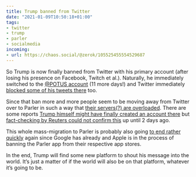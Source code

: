 ```yaml
---
title: Trump banned from Twitter
date: "2021-01-09T10:50:18+01:00"
tags:
- twitter
- trump
- parler
- socialmedia
incoming:
- url: https://chaos.social/@zerok/105525455554529687
---
```


So Trump is now finally banned from Twitter with his primary account (after losing his presence on Facebook, Twitch et al.). Naturally, he immediately switched to the [@POTUS account](https://twitter.com/potus) (11 more days!) and Twitter immediately [blocked some of his tweets there](https://www.washingtonpost.com/technology/2021/01/08/twitter-trump-dorsey/) too. 

Since that ban more and more people seem to be moving away from Twitter over to Parler in such a way that [their servers(?) are overloaded](https://boingboing.net/2021/01/08/parler-is-down-and-apple-just-gave-parler-24-hours-to-improve-moderation-or-they-are-banned-from-app-store.html). There are some reports [Trump himself might have finally created an account there](https://www.opindia.com/2021/01/google-removes-parler-app-apple-24-hour-warning-donald-trump-twitter-suspend/) but [fact-checking by Reuters could not confirm this](https://www.reuters.com/article/uk-factcheck-trum-parler-fan-account/fact-check-screenshot-does-not-show-president-trumps-official-parler-account-idUSKBN29C2KU) up until 2 days ago. 

This whole mass-migration to Parler is probably also going [to end rather quickly](https://arstechnica.com/tech-policy/2021/01/google-bans-parler-from-android-app-store/) again since Google has already and Apple is in the process of banning the Parler app from their respective app stores.

In the end, Trump will find some new platform to shout his message into the world. It’s just a matter of if the world will also be on that platform, whatever it’s going to be.
